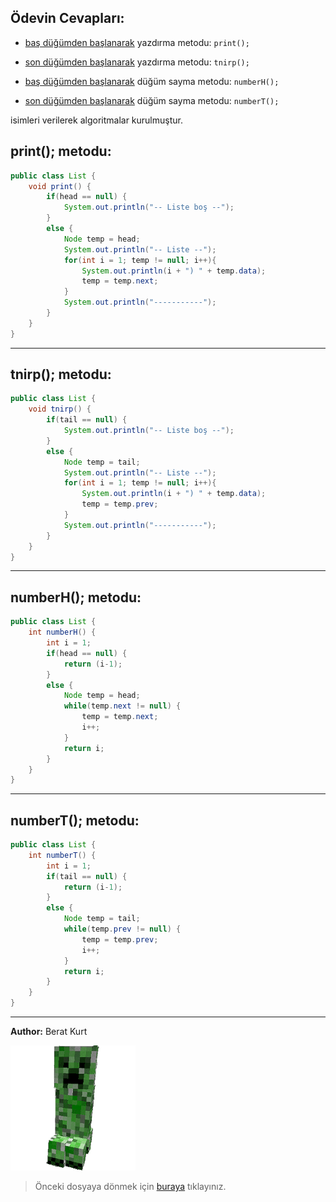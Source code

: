 ## Ödevin Cevapları:

* <u>baş düğümden başlanarak</u> yazdırma metodu: `print();`

* <u>son düğümden başlanarak</u> yazdırma metodu: `tnirp();`

* <u>baş düğümden başlanarak</u> düğüm sayma metodu: `numberH();`

* <u>son düğümden başlanarak</u> düğüm sayma metodu: `numberT();`

isimleri verilerek algoritmalar kurulmuştur.

## print(); metodu:

```java
public class List {
    void print() {
        if(head == null) {
            System.out.println("-- Liste boş --");
        }
        else {
            Node temp = head;
            System.out.println("-- Liste --");
            for(int i = 1; temp != null; i++){
                System.out.println(i + ") " + temp.data);
                temp = temp.next;
            }
            System.out.println("-----------");
        }
    }
}
```

---

## tnirp(); metodu:

```java
public class List {
    void tnirp() {
        if(tail == null) {
            System.out.println("-- Liste boş --");
        }
        else {
            Node temp = tail;
            System.out.println("-- Liste --");
            for(int i = 1; temp != null; i++){
                System.out.println(i + ") " + temp.data);
                temp = temp.prev;
            }
            System.out.println("-----------");
        }
    }
}
```
---

## numberH(); metodu:

```java
public class List {
    int numberH() {
        int i = 1;
        if(head == null) {
            return (i-1);
        }
        else {
            Node temp = head;
            while(temp.next != null) {
                temp = temp.next;
                i++;
            }
            return i;
        }
    }
}
```

---

## numberT(); metodu:

```java
public class List {
    int numberT() {
        int i = 1;
        if(tail == null) {
            return (i-1);
        }
        else {
            Node temp = tail;
            while(temp.prev != null) {
                temp = temp.prev;
                i++;
            }
            return i;
        }
    }
}
```

---
**Author:** Berat Kurt

![Creeper](../images/Creeper.gif)

> Önceki dosyaya dönmek için [buraya](../Çift_Yönlü_Doğrusal_Bağlı_Liste.md) tıklayınız.

